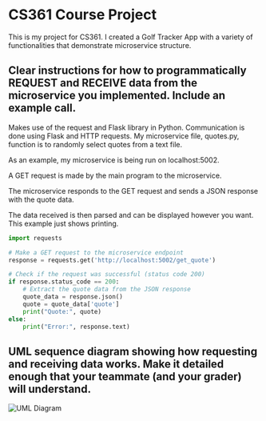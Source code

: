 # CS361 Course Project

This is my project for CS361. I created a Golf Tracker App with a variety of functionalities that demonstrate microservice structure.

## Clear instructions for how to programmatically REQUEST and RECEIVE data from the microservice you implemented. Include an example call.

Makes use of the request and Flask library in Python. Communication is done using Flask and HTTP requests. My microservice file, quotes.py, function is to randomly select quotes from a text file.

As an example, my microservice is being run on localhost:5002.

A GET request is made by the main program to the microservice.

The microservice responds to the GET request and sends a JSON response with the quote data.

The data received is then parsed and can be displayed however you want. This example just shows printing.

```python
import requests

# Make a GET request to the microservice endpoint
response = requests.get('http://localhost:5002/get_quote')

# Check if the request was successful (status code 200)
if response.status_code == 200:
    # Extract the quote data from the JSON response
    quote_data = response.json()
    quote = quote_data['quote']
    print("Quote:", quote)
else:
    print("Error:", response.text)
```

## UML sequence diagram showing how requesting and receiving data works. Make it detailed enough that your teammate (and your grader) will understand.

![UML Diagram](https://github.com/pakrcs/CS-361-Course-Project/assets/130027497/2672d15e-b737-4e45-a692-01f674358bae)
